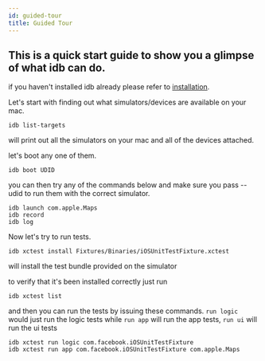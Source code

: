 ```yaml
---
id: guided-tour
title: Guided Tour
---
```

## This is a quick start guide to show you a glimpse of what idb can do.

if you haven't installed idb already please refer to [installation](installation.md).

Let's start with finding out what simulators/devices are available on your mac.
```
idb list-targets
```
will print out all the simulators on your mac and all of the devices attached.

let's boot any one of them.
```
idb boot UDID
```

you can then try any of the commands below and make sure you pass --udid to run them with the correct simulator.
```
idb launch com.apple.Maps
idb record
idb log
```

Now let's try to run tests.
```
idb xctest install Fixtures/Binaries/iOSUnitTestFixture.xctest
```
will install the test bundle provided on the simulator

to verify that it's been installed correctly just run
```
idb xctest list
```

and then you can run the tests by issuing these commands. `run logic` would just run the logic tests while `run app` will run the app tests, `run ui` will run the ui tests
```
idb xctest run logic com.facebook.iOSUnitTestFixture
idb xctest run app com.facebook.iOSUnitTestFixture com.apple.Maps
```
